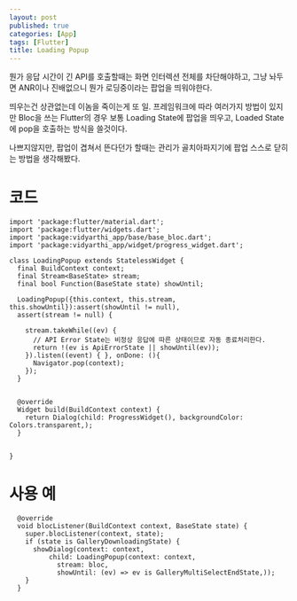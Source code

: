 ```yaml
---
layout: post
published: true
categories: [App]
tags: [Flutter]
title: Loading Popup
---
```


뭔가 응답 시간이 긴 API를 호출할때는 화면 인터렉션 전체를 차단해야하고, 그냥 놔두면 ANR이나 진배없으니 뭔가 로딩중이라는 팝업을 띄워야한다.

띄우는건 상관없는데 이놈을 죽이는게 또 일.
프레임워크에 따라 여러가지 방법이 있지만 Bloc을 쓰는 Flutter의 경우 보통 Loading State에 팝업을 띄우고, Loaded State에 pop을 호출하는 방식을 쓸것이다.

나쁘지않지만, 팝업이 겹쳐서 뜬다던가 할때는 관리가 골치아파지기에 팝업 스스로 닫히는 방법을 생각해봤다.

# 코드

```
import 'package:flutter/material.dart';
import 'package:flutter/widgets.dart';
import 'package:vidyarthi_app/base/base_bloc.dart';
import 'package:vidyarthi_app/widget/progress_widget.dart';

class LoadingPopup extends StatelessWidget {
  final BuildContext context;
  final Stream<BaseState> stream;
  final bool Function(BaseState state) showUntil;

  LoadingPopup({this.context, this.stream, this.showUntil}):assert(showUntil != null),
  assert(stream != null) {

    stream.takeWhile((ev) {
      // API Error State는 비정상 응답에 따른 상태이므로 자동 종료처리한다.
      return !(ev is ApiErrorState || showUntil(ev));
    }).listen((event) { }, onDone: (){
      Navigator.pop(context);
    });
  }


  @override
  Widget build(BuildContext context) {
    return Dialog(child: ProgressWidget(), backgroundColor: Colors.transparent,);
  }


}

```

# 사용 예
```
  @override
  void blocListener(BuildContext context, BaseState state) {
    super.blocListener(context, state);
    if (state is GalleryDownloadingState) {
      showDialog(context: context,
          child: LoadingPopup(context: context,
            stream: bloc,
            showUntil: (ev) => ev is GalleryMultiSelectEndState,));
    }
  }
```
